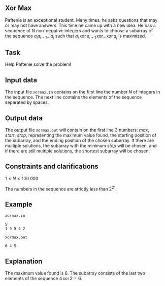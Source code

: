 ## Xor Max

Paftenie is an exceptional student. Many times, he asks questions that may or may not have answers. This time he came up with a new idea. He has a sequence of $N$ non-negative integers and wants to choose a subarray of the sequence $a_i a_{i+1} \dots a_j$ such that $a_i \, \text{xor} \, a_{i+1} \, \text{xor} \dots \text{xor} \, a_j$ is maximized.

## Task

Help Paftenie solve the problem!

## Input data

The input file `xormax.in` contains on the first line the number $N$ of integers in the sequence.
The next line contains the elements of the sequence separated by spaces.

## Output data

The output file `xormax.out` will contain on the first line 3 numbers: $max$, $start$, $stop$, representing the maximum value found, the starting position of the subarray, and the ending position of the chosen subarray. If there are multiple solutions, the subarray with the minimum $stop$ will be chosen, and if there are still multiple solutions, the shortest subarray will be chosen.

## Constraints and clarifications

$1 \leq N \leq 100\ 000$

The numbers in the sequence are strictly less than $2^{21}$.

## Example

`xormax.in`
```
5
1 0 5 4 2
```

`xormax.out`
```
6 4 5
```

## Explanation

The maximum value found is $6$. The subarray consists of the last two elements of the sequence $4 \, \text{xor} \, 2 = 6$.